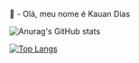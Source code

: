 👋 - Olá, meu nome é Kauan Dias

![Anurag's GitHub stats](https://github-readme-stats.vercel.app/api?username=KauanDiass&show_icons=true&bg_color=DEG,142C42FF,0E1E2EFF&locale=pt-br&text_color=CCCCCCFF&border_radius=8.5&border_color=08121BFF)



[![Top Langs](https://github-readme-stats.vercel.app/api/top-langs/?username=KauanDiass&bg_color=DEG,142C42FF,0E1E2EFF&locale=pt-br&border_color=08121BFF)](https://github.com/KauanDiass/github-reade-stats)
